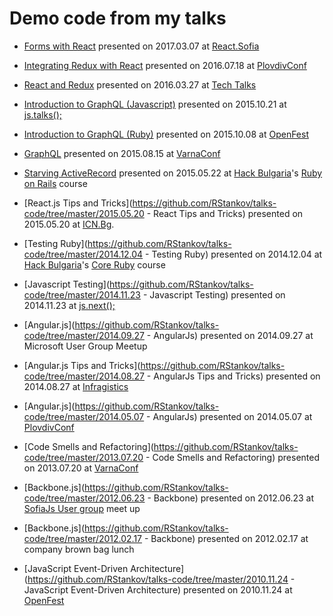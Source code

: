 Demo code from my talks
=================================

* <a href="https://github.com/RStankov/talks-code/tree/master/2017.03.07%20-%20Forms%20with%20React">Forms with React</a> presented on 2017.03.07 at [React.Sofia](https://www.meetup.com/React-Sofia/)
* <a href="https://github.com/RStankov/talks-code/tree/master/2016.07.18%20-%20Integrating%20Redux%20with%20React">Integrating Redux with React</a> presented on 2016.07.18 at [PlovdivConf](http://plovdivconf.com/archive/2016)
* <a href="https://github.com/RStankov/talks-code/tree/master/2016.03.27%20-%20React%20and%20Redux">React and Redux</a>  presented on 2016.03.27 at [Tech Talks](http://techtalks.bg/events/pure-javascript/)
* <a href="https://github.com/RStankov/talks-code/tree/master/2015.10.21%20-%20Introduction%20to%20GraphQL%20(JavaScript)">Introduction to GraphQL (Javascript)</a>  presented on 2015.10.21 at [js.talks();](http://www.jstalks.net)
* [Introduction to GraphQL (Ruby)](https://github.com/RStankov/talks-code/tree/master/2015.10.08%20-%20Introduction%20to%20GraphQL) presented on 2015.10.08 at [OpenFest](http://www.openfest.org/2015/bg/programa/)
* [GraphQL](https://github.com/RStankov/talks-code/tree/master/2015.08.15%20-%20GraphQL) presented on 2015.08.15 at [VarnaConf](http://varnaconf.com/archive/2015)

* [Starving ActiveRecord](https://github.com/RStankov/talks-code/tree/master/2015.05.21%20-%20Starving%20ActiveRecord) presented on 2015.05.22 at [Hack Bulgaria](https://hackbulgaria.com/)'s [Ruby on Rails](http://rails.hackbulgaria.com/) course
* [React.js Tips and Tricks](https://github.com/RStankov/talks-code/tree/master/2015.05.20 - React Tips and Tricks) presented on 2015.05.20 at [ICN.Bg](https://www.icn.bg/).
* [Testing Ruby](https://github.com/RStankov/talks-code/tree/master/2014.12.04 - Testing Ruby) presented on 2014.12.04 at [Hack Bulgaria](https://hackbulgaria.com/)'s [Core Ruby](http://ruby.hackbulgaria.com/) course
* [Javascript Testing](https://github.com/RStankov/talks-code/tree/master/2014.11.23 - Javascript Testing) presented on 2014.11.23 at [js.next();](http://www.jsnext.net/)
* [Angular.js](https://github.com/RStankov/talks-code/tree/master/2014.09.27 - AngularJs) presented on 2014.09.27 at Microsoft User Group Meetup
* [Angular.js Tips and Tricks](https://github.com/RStankov/talks-code/tree/master/2014.08.27 - AngularJs Tips and Tricks) presented on 2014.08.27 at [Infragistics](http://www.infragistics.com/)
* [Angular.js](https://github.com/RStankov/talks-code/tree/master/2014.05.07 - AngularJs) presented on 2014.05.07 at [PlovdivConf](http://plovdivconf.com/)
* [Code Smells and Refactoring](https://github.com/RStankov/talks-code/tree/master/2013.07.20 - Code Smells and Refactoring) presented on 2013.07.20 at [VarnaConf](http://varnaconf.com/)
* [Backbone.js](https://github.com/RStankov/talks-code/tree/master/2012.06.23 - Backbone) presented on 2012.06.23 at [SofiaJs User group](http://sofiajs.org/) meet up
* [Backbone.js](https://github.com/RStankov/talks-code/tree/master/2012.02.17 - Backbone) presented on 2012.02.17 at company brown bag lunch
* [JavaScript Event-Driven Architecture](https://github.com/RStankov/talks-code/tree/master/2010.11.24 - JavaScript Event-Driven Architecture) presented on 2010.11.24 at [OpenFest](http://openfest.org/)
